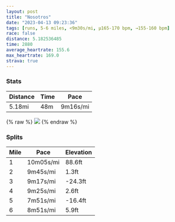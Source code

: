 ```yaml
---
layout: post
title: "Nosotros"
date: "2023-04-13 09:23:36"
tags: [runs, 5-6 miles, <9m30s/mi, μ165-170 bpm, →155-160 bpm]
race: false
distance: 5.182536485
time: 2880
average_heartrate: 155.6
max_heartrate: 169.0
strava: true
---
```


### Stats

| Distance | Time | Pace |
|----------|------|------|
|5.18mi|48m|9m16s/mi|

{% raw %}
<img src='https://maps.googleapis.com/maps/api/staticmap?maptype=roadmap&path=enc:k}~wFrmibMIH@XIA?CGDENORKh@Qb@y@z@O`@M`AGx@QXKBGRCd@Qr@AL]~@@FGP@XIl@DL\ZVvB{@|CQd@In@_@~@Of@o@zAOt@Y|@D\@pAGj@Qr@S^Mh@Ch@S\EZRLFf@Uj@}@tAM^[l@Od@Mt@Ix@I`CKd@E`@KX?x@BXPf@NZl@\\D|@MF@NITUF[JoARiAV]XMb@Wr@K`@Fz@Eh@SbAIVGRAZHdAhA\l@X|@b@|APnATl@^\h@V^D`A\TZVn@b@bCBbAR\Pl@j@nA^`@ZPdBx@NBl@TVPXJ`@DNNb@RZT`@b@X`@p@rAPv@\d@@DRPbA`@\F`A@l@OT?h@N`@Xt@dAd@vCXdAz@xBv@dAf@`@VJJ?JPfBnAf@HfBC\EXEZKhASj@[l@Ix@HLD`Aj@\Zt@\^ZnAtBVj@Xd@Xt@Zb@n@^ZHb@FjAKh@?p@DdATTJ~@pAd@vA^R^^J^r@dAD@^ZZ^b@\dBvBVb@FN\f@Nd@^v@Zb@Zj@l@p@ZVXJfBR|AIh@Gn@OVCrAAd@NTV\PXZHNTbAANB^VtAxB`BbAb@b@JfAn@\Nd@Ld@R^Fv@VfAn@l@h@z@`Bj@nA`@`@~@vAVXp@~@VTRVrA|@LD`@BfA^PVALBHVZZJPXHZLT?d@]vAC\e@d@F]BABNA\NXDXB?XXPZPJZDZEXUPE^?bBt@n@N~@pA^LXNn@`A^Jd@Bx@d@XVtAn@Nb@`@@XDBFTRTHD?@ERXXVRLVLX?XPx@nATNdAf@VRHREHWVWb@GXBPGRAx@Iz@q@vAOj@m@pCc@`@E@MNDp@d@^`@Nb@VZNLB`@Pb@Zr@Xp@r@~BbBl@XVRb@P@DXJFAXRVZR`@`@DXHBDd@TBIS[J@fAn@r@l@XHVBx@G`@BBBj@PFFCDxAfDOTDFADa@b@IBLKd@MPBp@AZPBNFJp@b@\d@~@t@h@P`@Hr@j@BJxAz@PZCFAFIRKj@Sb@Ol@Wj@BBGt@E@c@`AGZc@bA&key=AIzaSyC1MId7bFpkLXNAaYhBSTb8jLyiSqzbDtM&size=800x800&markers=color:yellow|label:S|40.7959,-73.94538&markers=color:green|label:F|40.75614999999997,-73.99715000000005'>
{% endraw %}

### Splits

| Mile | Pace | Elevation |
|------|------|-----------|
|1|10m05s/mi|88.6ft|
|2|9m45s/mi|1.3ft|
|3|9m17s/mi|-24.3ft|
|4|9m25s/mi|2.6ft|
|5|7m51s/mi|-16.4ft|
|6|8m51s/mi|5.9ft|

